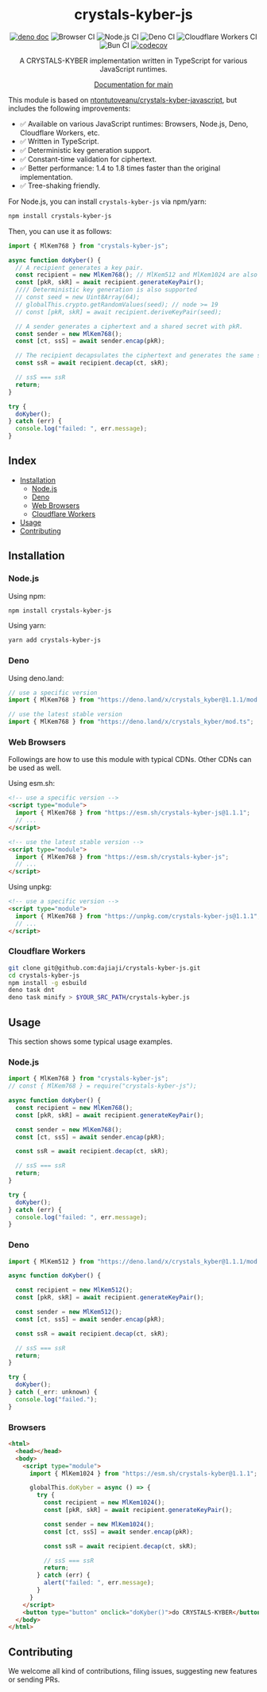 <h1 align="center">crystals-kyber-js</h1>

<div align="center">

[![deno doc](https://doc.deno.land/badge.svg)](https://doc.deno.land/https/deno.land/x/crystals_kyber/mod.ts)
![Browser CI](https://github.com/dajiaji/crystals-kyber-js/actions/workflows/ci_browsers.yml/badge.svg)
![Node.js CI](https://github.com/dajiaji/crystals-kyber-js/actions/workflows/ci_node.yml/badge.svg)
![Deno CI](https://github.com/dajiaji/crystals-kyber-js/actions/workflows/ci_deno.yml/badge.svg)
![Cloudflare Workers CI](https://github.com/dajiaji/crystals-kyber-js/actions/workflows/ci_cloudflare.yml/badge.svg)
![Bun CI](https://github.com/dajiaji/crystals-kyber-js/actions/workflows/ci_bun.yml/badge.svg)
[![codecov](https://codecov.io/gh/dajiaji/crystals-kyber-js/branch/main/graph/badge.svg?token=7I7JGKDDJ2)](https://codecov.io/gh/dajiaji/crystals-kyber-js)

</div>

<div align="center">
A CRYSTALS-KYBER implementation written in TypeScript for various JavaScript runtimes.<br>
</div>
<p></p>

<div align="center">

[Documentation for main](https://dajiaji.github.io/crystals-kyber-js/docs/main/)

</div>

This module is based on
<a href="https://github.com/antontutoveanu/crystals-kyber-javascript">ntontutoveanu/crystals-kyber-javascript</a>,
but includes the following improvements:<br>

- ✅ Available on various JavaScript runtimes: Browsers, Node.js, Deno,
  Cloudflare Workers, etc.<br>
- ✅ Written in TypeScript.<br>
- ✅ Deterministic key generation support.<br>
- ✅ Constant-time validation for ciphertext.<br>
- ✅ Better performance: 1.4 to 1.8 times faster than the original
  implementation.<br>
- ✅ Tree-shaking friendly.<br>

For Node.js, you can install `crystals-kyber-js` via npm/yarn:

```sh
npm install crystals-kyber-js
```

Then, you can use it as follows:

```js
import { MlKem768 } from "crystals-kyber-js";

async function doKyber() {
  // A recipient generates a key pair.
  const recipient = new MlKem768(); // MlKem512 and MlKem1024 are also available.
  const [pkR, skR] = await recipient.generateKeyPair();
  //// Deterministic key generation is also supported
  // const seed = new Uint8Array(64);
  // globalThis.crypto.getRandomValues(seed); // node >= 19
  // const [pkR, skR] = await recipient.deriveKeyPair(seed);

  // A sender generates a ciphertext and a shared secret with pkR.
  const sender = new MlKem768();
  const [ct, ssS] = await sender.encap(pkR);

  // The recipient decapsulates the ciphertext and generates the same shared secret with skR.
  const ssR = await recipient.decap(ct, skR);

  // ssS === ssR
  return;
}

try {
  doKyber();
} catch (err) {
  console.log("failed: ", err.message);
}
```

## Index

- [Installation](#installation)
  - [Node.js](#nodejs)
  - [Deno](#deno)
  - [Web Browsers](#web-browsers)
  - [Cloudflare Workers](#cloudflare-workers)
- [Usage](#usage)
- [Contributing](#contributing)

## Installation

### Node.js

Using npm:

```sh
npm install crystals-kyber-js
```

Using yarn:

```sh
yarn add crystals-kyber-js
```

### Deno

Using deno.land:

```js
// use a specific version
import { MlKem768 } from "https://deno.land/x/crystals_kyber@1.1.1/mod.ts";

// use the latest stable version
import { MlKem768 } from "https://deno.land/x/crystals_kyber/mod.ts";
```

### Web Browsers

Followings are how to use this module with typical CDNs. Other CDNs can be used
as well.

Using esm.sh:

```html
<!-- use a specific version -->
<script type="module">
  import { MlKem768 } from "https://esm.sh/crystals-kyber-js@1.1.1";
  // ...
</script>

<!-- use the latest stable version -->
<script type="module">
  import { MlKem768 } from "https://esm.sh/crystals-kyber-js";
  // ...
</script>
```

Using unpkg:

```html
<!-- use a specific version -->
<script type="module">
  import { MlKem768 } from "https://unpkg.com/crystals-kyber-js@1.1.1";
  // ...
</script>
```

### Cloudflare Workers

```sh
git clone git@github.com:dajiaji/crystals-kyber-js.git
cd crystals-kyber-js
npm install -g esbuild
deno task dnt
deno task minify > $YOUR_SRC_PATH/crystals-kyber.js
```

## Usage

This section shows some typical usage examples.

### Node.js

```js
import { MlKem768 } from "crystals-kyber-js";
// const { MlKem768 } = require("crystals-kyber-js");

async function doKyber() {
  const recipient = new MlKem768();
  const [pkR, skR] = await recipient.generateKeyPair();

  const sender = new MlKem768();
  const [ct, ssS] = await sender.encap(pkR);

  const ssR = await recipient.decap(ct, skR);

  // ssS === ssR
  return;
}

try {
  doKyber();
} catch (err) {
  console.log("failed: ", err.message);
}
```

### Deno

```js
import { MlKem512 } from "https://deno.land/x/crystals_kyber@1.1.1/mod.ts";

async function doKyber() {

  const recipient = new MlKem512();
  const [pkR, skR] = await recipient.generateKeyPair();

  const sender = new MlKem512();
  const [ct, ssS] = await sender.encap(pkR);

  const ssR = await recipient.decap(ct, skR);

  // ssS === ssR
  return;
}

try {
  doKyber();
} catch (_err: unknown) {
  console.log("failed.");
}
```

### Browsers

```html
<html>
  <head></head>
  <body>
    <script type="module">
      import { MlKem1024 } from "https://esm.sh/crystals-kyber@1.1.1";

      globalThis.doKyber = async () => {
        try {
          const recipient = new MlKem1024();
          const [pkR, skR] = await recipient.generateKeyPair();

          const sender = new MlKem1024();
          const [ct, ssS] = await sender.encap(pkR);

          const ssR = await recipient.decap(ct, skR);

          // ssS === ssR
          return;
        } catch (err) {
          alert("failed: ", err.message);
        }
      }
    </script>
    <button type="button" onclick="doKyber()">do CRYSTALS-KYBER</button>
  </body>
</html>
```

## Contributing

We welcome all kind of contributions, filing issues, suggesting new features or
sending PRs.
